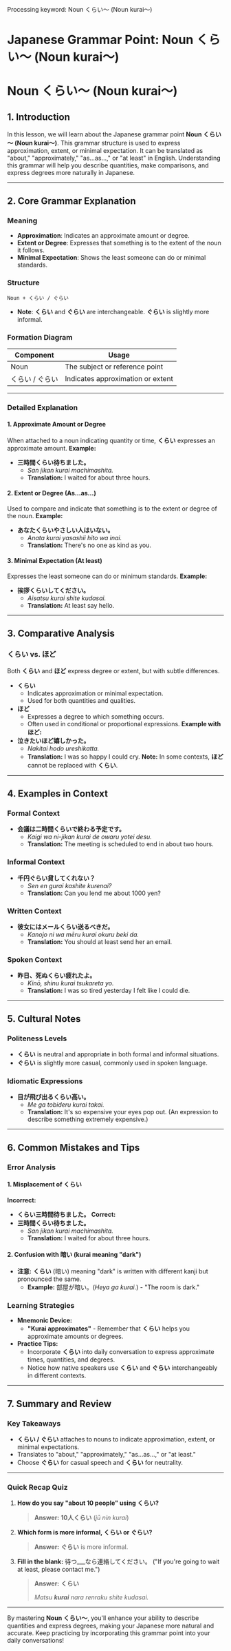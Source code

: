 Processing keyword: Noun くらい～ (Noun kurai～)
# Japanese Grammar Point: Noun くらい～ (Noun kurai～)
# Noun くらい～ (Noun kurai～)
## 1. Introduction
In this lesson, we will learn about the Japanese grammar point **Noun くらい～ (Noun kurai～)**. This grammar structure is used to express approximation, extent, or minimal expectation. It can be translated as "about," "approximately," "as...as...," or "at least" in English. Understanding this grammar will help you describe quantities, make comparisons, and express degrees more naturally in Japanese.

---
## 2. Core Grammar Explanation
### Meaning
- **Approximation**: Indicates an approximate amount or degree.
- **Extent or Degree**: Expresses that something is to the extent of the noun it follows.
- **Minimal Expectation**: Shows the least someone can do or minimal standards.
### Structure
```plaintext
Noun + くらい / ぐらい
```
- **Note**: **くらい** and **ぐらい** are interchangeable. **ぐらい** is slightly more informal.
### Formation Diagram
| **Component** | **Usage**                           |
|---------------|-------------------------------------|
| Noun          | The subject or reference point      |
| くらい / ぐらい   | Indicates approximation or extent |
---
### Detailed Explanation
#### **1. Approximate Amount or Degree**
When attached to a noun indicating quantity or time, **くらい** expresses an approximate amount.
**Example:**
- **三時間くらい待ちました。**
  - *San jikan kurai machimashita.*
  - **Translation:** I waited for about three hours.
#### **2. Extent or Degree (As...as...)**
Used to compare and indicate that something is to the extent or degree of the noun.
**Example:**
- **あなたくらいやさしい人はいない。**
  - *Anata kurai yasashii hito wa inai.*
  - **Translation:** There's no one as kind as you.
#### **3. Minimal Expectation (At least)**
Expresses the least someone can do or minimum standards.
**Example:**
- **挨拶くらいしてください。**
  - *Aisatsu kurai shite kudasai.*
  - **Translation:** At least say hello.
---
## 3. Comparative Analysis
### くらい vs. ほど
Both **くらい** and **ほど** express degree or extent, but with subtle differences.
- **くらい**
  - Indicates approximation or minimal expectation.
  - Used for both quantities and qualities.
- **ほど**
  - Expresses a degree to which something occurs.
  - Often used in conditional or proportional expressions.
**Example with ほど:**
- **泣きたいほど嬉しかった。**
  - *Nakitai hodo ureshikatta.*
  - **Translation:** I was so happy I could cry.
**Note:** In some contexts, **ほど** cannot be replaced with **くらい**.
---
## 4. Examples in Context
### **Formal Context**
- **会議は二時間くらいで終わる予定です。**
  - *Kaigi wa ni-jikan kurai de owaru yotei desu.*
  - **Translation:** The meeting is scheduled to end in about two hours.
### **Informal Context**
- **千円ぐらい貸してくれない？**
  - *Sen en gurai kashite kurenai?*
  - **Translation:** Can you lend me about 1000 yen?
### **Written Context**
- **彼女にはメールくらい送るべきだ。**
  - *Kanojo ni wa mēru kurai okuru beki da.*
  - **Translation:** You should at least send her an email.
### **Spoken Context**
- **昨日、死ぬくらい疲れたよ。**
  - *Kinō, shinu kurai tsukareta yo.*
  - **Translation:** I was so tired yesterday I felt like I could die.
---
## 5. Cultural Notes
### Politeness Levels
- **くらい** is neutral and appropriate in both formal and informal situations.
- **ぐらい** is slightly more casual, commonly used in spoken language.
### Idiomatic Expressions
- **目が飛び出るくらい高い。**
  - *Me ga tobideru kurai takai.*
  - **Translation:** It's so expensive your eyes pop out. (An expression to describe something extremely expensive.)
---
## 6. Common Mistakes and Tips
### Error Analysis
#### **1. Misplacement of くらい**
**Incorrect:**
- **くらい三時間待ちました。**
**Correct:**
- **三時間くらい待ちました。**
  - *San jikan kurai machimashita.*
  - **Translation:** I waited for about three hours.
#### **2. Confusion with 暗い (kurai meaning "dark")**
- **注意:** **くらい** (暗い) meaning "dark" is written with different kanji but pronounced the same.
  - **Example:** 部屋が暗い。(*Heya ga kurai.*) - "The room is dark."
### Learning Strategies
- **Mnemonic Device:**
  - **"Kurai approximates"** - Remember that **くらい** helps you approximate amounts or degrees.
- **Practice Tips:**
  - Incorporate **くらい** into daily conversation to express approximate times, quantities, and degrees.
  - Notice how native speakers use **くらい** and **ぐらい** interchangeably in different contexts.
---
## 7. Summary and Review
### Key Takeaways
- **くらい / ぐらい** attaches to nouns to indicate approximation, extent, or minimal expectations.
- Translates to "about," "approximately," "as...as...," or "at least."
- Choose **ぐらい** for casual speech and **くらい** for neutrality.
---
### Quick Recap Quiz
1. **How do you say "about 10 people" using くらい?**
   > **Answer:** **10人くらい** (*jū nin kurai*)
2. **Which form is more informal, くらい or ぐらい?**
   > **Answer:** **ぐらい** is more informal.
3. **Fill in the blank:** 待つ___なら連絡してください。 ("If you're going to wait at least, please contact me.")
   > **Answer:** **くらい**
   >
   > *Matsu **kurai** nara renraku shite kudasai.*
---
By mastering **Noun くらい～**, you'll enhance your ability to describe quantities and express degrees, making your Japanese more natural and accurate. Keep practicing by incorporating this grammar point into your daily conversations!
